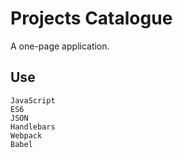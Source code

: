 # Projects Catalogue
A one-page application.

## Use
```
JavaScript
ES6
JSON
Handlebars
Webpack
Babel

```